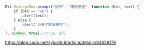 ```javascript
Ext.MessageBox.prompt("提示", "废除原因", function (btn, text) {
    if (btn == "ok") {
        alert(text);
    } else {
        alert("点击了取消按钮");
    }
}, window, true);//true，多行
```



https://blog.csdn.net/zyjustin9/article/details/84658178